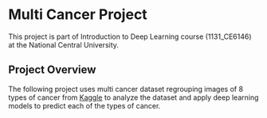 # Multi Cancer Project 
This project is part of Introduction to Deep Learning course (1131_CE6146) at the National Central University.

## Project Overview
The following project uses multi cancer dataset regrouping images of 8 types of cancer from [Kaggle](https://www.kaggle.com/datasets/obulisainaren/multi-cancer/data) to analyze the dataset and apply deep learning models to predict each of the types of cancer.
